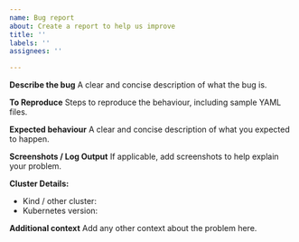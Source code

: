 ```yaml
---
name: Bug report
about: Create a report to help us improve
title: ''
labels: ''
assignees: ''

---
```


**Describe the bug**
A clear and concise description of what the bug is.

**To Reproduce**
Steps to reproduce the behaviour, including sample YAML files.

**Expected behaviour**
A clear and concise description of what you expected to happen.

**Screenshots / Log Output**
If applicable, add screenshots to help explain your problem.

**Cluster Details:**
 - Kind / other cluster: 
 - Kubernetes version: 

**Additional context**
Add any other context about the problem here.
